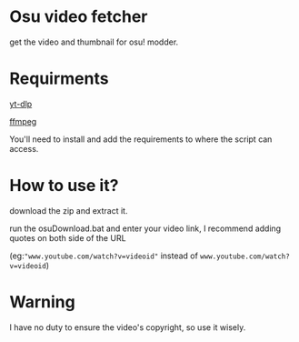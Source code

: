 # Osu video fetcher
get the video and thumbnail for osu! modder.

# Requirments
[yt-dlp](https://github.com/yt-dlp/yt-dlp)

[ffmpeg](https://www.ffmpeg.org/)

You'll need to install and add the requirements to where the script can access.

# How to use it?
download the zip and extract it.

run the osuDownload.bat and enter your video link, I recommend adding quotes on both side of the URL

(eg:`"www.youtube.com/watch?v=videoid"` instead of `www.youtube.com/watch?v=videoid`)

# Warning
I have no duty to ensure the video's copyright, so use it wisely.
